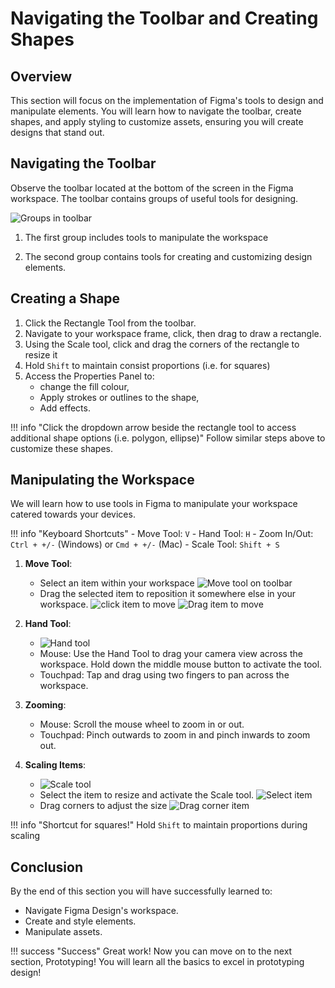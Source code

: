 # Navigating the Toolbar and Creating Shapes

## Overview
This section will focus on the implementation of Figma's tools to design and manipulate elements. You will learn how to navigate the toolbar, create shapes, and apply styling to customize assets, ensuring you will create designs that stand out.

## Navigating the Toolbar
Observe the toolbar located at the bottom of the screen in the Figma workspace. The toolbar contains groups of useful tools for designing.

![Groups in toolbar](./images/toolbar.png)

1. The first group includes tools to manipulate the workspace

2. The second group contains tools for creating and customizing design elements.

## Creating a Shape
1. Click the Rectangle Tool from the toolbar.
2. Navigate to your workspace frame, click, then drag to draw a rectangle.
3. Using the Scale tool, click and drag the corners of the rectangle to resize it
4. Hold `Shift` to maintain consist proportions (i.e. for squares)
5. Access the Properties Panel to:
    - change the fill colour,
    - Apply strokes or outlines to the shape,
    - Add effects.
    
!!! info "Click the dropdown arrow beside the rectangle tool to access additional shape options (i.e. polygon, ellipse)"
    Follow similar steps above to customize these shapes.

## Manipulating the Workspace
We will learn how to use tools in Figma to manipulate your workspace catered towards your devices. 

!!! info "Keyboard Shortcuts"
    - Move Tool: `V`
    - Hand Tool: `H`
    - Zoom In/Out: `Ctrl + +/-` (Windows) or  `Cmd + +/-` (Mac)
    - Scale Tool: `Shift + S`

1. **Move Tool**:
    - Select an item within your workspace
    ![Move tool on toolbar](./images/movetool.png)
    - Drag the selected item to reposition it somewhere else in your workspace.
    ![click item to move](./images/clickmove.png)
    ![Drag item to move](./images/dragmove.png)

2. **Hand Tool**:
    
    - ![Hand tool](./images/handtool.png)
    - Mouse: Use the Hand Tool to drag your camera view across the workspace. Hold down the middle mouse button to activate the tool.
    - Touchpad: Tap and drag using two fingers to pan across the workspace.

3. **Zooming**:
    - Mouse: Scroll the mouse wheel to zoom in or out.
    - Touchpad: Pinch outwards to zoom in and pinch inwards to zoom out. 

4. **Scaling Items**:
    - ![Scale tool](./images/scaletool.png)
    - Select the item to resize and activate the Scale tool. 
    ![Select item](./images/scalenot.png)
    - Drag corners to adjust the size
    ![Drag corner item](./images/scaleup.png)

!!! info "Shortcut for squares!"
    Hold `Shift` to maintain proportions during scaling

## Conclusion
By the end of this section you will have successfully learned to:
- Navigate Figma Design's workspace.
- Create and style elements.
- Manipulate assets.

!!! success "Success"
    Great work! Now you can move on to the next section, Prototyping! You will learn all the basics to excel in prototyping design!

